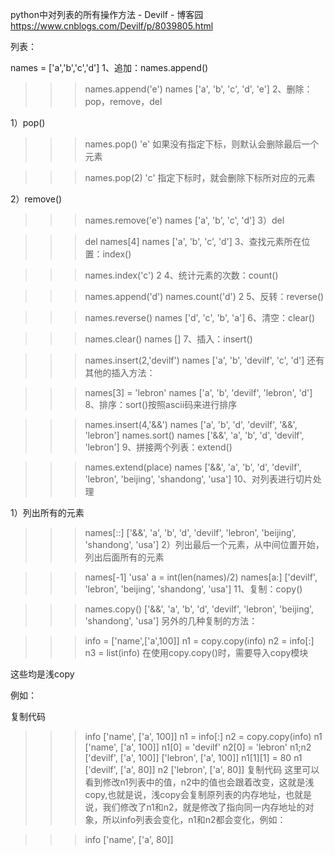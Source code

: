 python中对列表的所有操作方法 - Devilf - 博客园 https://www.cnblogs.com/Devilf/p/8039805.html

列表：

names = ['a','b','c','d']
1、追加：names.append()

>>> names.append('e')
>>> names
['a', 'b', 'c', 'd', 'e']
2、删除：pop，remove，del

1）pop()

>>> names.pop()
'e'
如果没有指定下标，则默认会删除最后一个元素  

>>> names.pop(2)
'c'
指定下标时，就会删除下标所对应的元素

2）remove()

>>> names.remove('e')
>>> names
['a', 'b', 'c', 'd']
3）del

>>> del names[4]
>>> names
['a', 'b', 'c', 'd']
3、查找元素所在位置：index()

>>> names.index('c')
2
4、统计元素的次数：count()

>>> names.append('d')
>>> names.count('d')
2
5、反转：reverse()

>>> names.reverse()
>>> names
['d', 'c', 'b', 'a']
6、清空：clear()

>>> names.clear()
>>> names
[]
7、插入：insert()

>>> names.insert(2,'devilf')
>>> names
['a', 'b', 'devilf', 'c', 'd']
还有其他的插入方法：

>>> names[3] = 'lebron'
>>> names
['a', 'b', 'devilf', 'lebron', 'd']
8、排序：sort()按照ascii码来进行排序

>>> names.insert(4,'&&')
>>> names
['a', 'b', 'd', 'devilf', '&&', 'lebron']
>>> names.sort()
>>> names
['&&', 'a', 'b', 'd', 'devilf', 'lebron']
9、拼接两个列表：extend()

>>> names.extend(place)
>>> names
['&&', 'a', 'b', 'd', 'devilf', 'lebron', 'beijing', 'shandong', 'usa']
10、对列表进行切片处理

1）列出所有的元素

>>> names[::]
['&&', 'a', 'b', 'd', 'devilf', 'lebron', 'beijing', 'shandong', 'usa']
2）列出最后一个元素，从中间位置开始，列出后面所有的元素

>>> names[-1]
'usa'
>>> a = int(len(names)/2)
>>> names[a:]
['devilf', 'lebron', 'beijing', 'shandong', 'usa']
11、复制：copy()

>>> names.copy()
['&&', 'a', 'b', 'd', 'devilf', 'lebron', 'beijing', 'shandong', 'usa']
 另外的几种复制的方法：

>>> info = ['name',['a',100]]
>>> n1 = copy.copy(info)
>>> n2 = info[:]
>>> n3 = list(info)
在使用copy.copy()时，需要导入copy模块

这些均是浅copy

例如：

复制代码
>>> info
['name', ['a', 100]]
>>> n1 = info[:]
>>> n2 = copy.copy(info)
>>> n1
['name', ['a', 100]]
>>> n1[0] = 'devilf'
>>> n2[0] = 'lebron'
>>> n1;n2
['devilf', ['a', 100]]
['lebron', ['a', 100]]
>>> n1[1][1] = 80
>>> n1
['devilf', ['a', 80]]
>>> n2
['lebron', ['a', 80]]
复制代码
这里可以看到修改n1列表中的值，n2中的值也会跟着改变，这就是浅copy,也就是说，浅copy会复制原列表的内存地址，也就是说，我们修改了n1和n2，就是修改了指向同一内存地址的对象，所以info列表会变化，n1和n2都会变化，例如：

>>> info
['name', ['a', 80]]